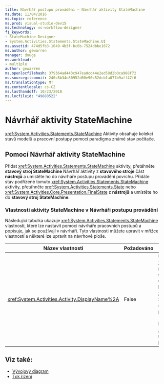 ```yaml
---
title: Návrhář postupu provádění – Návrhář aktivity StateMachine
ms.date: 11/04/2016
ms.topic: reference
ms.prod: visual-studio-dev15
ms.technology: vs-workflow-designer
f1_keywords:
- StateMachine Designer
- System.Activities.Statements.StateMachine.UI
ms.assetid: 474d5fb3-1049-4b3f-bc6b-7524dbbe1672
ms.author: gewarren
manager: douge
ms.workload:
- multiple
author: gewarren
ms.openlocfilehash: 379364ad443c947ea0cd44e2ed58d2b0ca988f72
ms.sourcegitcommit: 240c8b34e80952d00e90c52dcb1a077b9aff47f6
ms.translationtype: MT
ms.contentlocale: cs-CZ
ms.lasthandoff: 10/23/2018
ms.locfileid: "49880522"
---
```

# <a name="statemachine-activity-designer"></a>Návrhář aktivity StateMachine

<xref:System.Activities.Statements.StateMachine> Aktivity obsahuje kolekci stavů modelů a pracovní postupy pomocí paradigma známé stav počítače.

## <a name="using-the-statemachine-activity-designer"></a>Pomocí Návrhář aktivity StateMachine

Přidat <xref:System.Activities.Statements.StateMachine> aktivity, přetáhněte **stavový stroj StateMachine** Návrhář aktivity z **stavového stroje** část **nástrojů** a umístěte ho do návrháře postupu provádění povrchu. Přidáte stav podřízené tomuto <xref:System.Activities.Statements.StateMachine> aktivity, přetáhněte <xref:System.Activities.Statements.State> nebo <xref:System.Activities.Core.Presentation.FinalState> z **nástrojů** a umístěte ho do **stavový stroj StateMachine**.

### <a name="statemachine-activity-properties-in-the-workflow-designer"></a>Vlastnosti aktivity StateMachine v Návrháři postupu provádění

Následující tabulka ukazuje <xref:System.Activities.Statements.StateMachine> vlastnosti, které lze nastavit pomocí návrháře pracovních postupů a popisuje, jak se používají v návrháři. Tyto vlastnosti můžete upravit v mřížce vlastností a některé lze upravit na návrhové ploše.

|Název vlastnosti|Požadováno|Použití|
|-|--------------|-|
|<xref:System.Activities.Activity.DisplayName%2A>|False|Určuje popisný název <xref:System.Activities.Statements.StateMachine> návrháře aktivit v záhlaví. Výchozí hodnota je **stavový stroj StateMachine**. Hodnotu lze upravit v mřížce vlastností nebo přímo v hlavičce návrháře aktivit. <xref:System.Activities.Activity.DisplayName%2A> Se používá v navigace s popisem cesty, který se zobrazí v horní části návrháře postupu provádění.<br /><br /> I když <xref:System.Activities.Activity.DisplayName%2A> není bezpodmínečně nutné, je osvědčeným postupem je použití jednoho.|

## <a name="see-also"></a>Viz také:

- [Vývojový diagram](../workflow-designer/flowchart-activity-designer.md)
- [Tok řízení](../workflow-designer/control-flow-activity-designers.md)